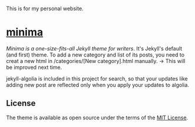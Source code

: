 This is for my personal website.

# [minima](https://github.com/jekyll/minima)

*Minima is a one-size-fits-all Jekyll theme for writers*. It's Jekyll's default (and first) theme.
To add a new category and list of its posts, you need to creat a new html in /categories/[New category].html manually. -> This will be improved next time.

jekyll-algolia is included in this project for search, so that your updates like adding new post are reflected only when you apply your updates to algolia.

## License

The theme is available as open source under the terms of the [MIT License](http://opensource.org/licenses/MIT).
